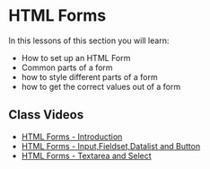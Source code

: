 # HTML Forms

In this lessons of this section you will learn:

- How to set up an HTML Form
- Common parts of a form
- how to style different parts of a form
- how to get the correct values out of a form

## Class Videos

- [HTML Forms - Introduction](https://www.loom.com/share/2a700f042d12419cb585bb1cb90f5a44?sid=1bef8493-0c2b-4603-8930-19e55e8da954)
- [HTML Forms - Input,Fieldset,Datalist and Button](https://www.loom.com/share/7f51ec76f07e4057a8bce8d4f130dcbf?sid=458fa09d-090b-4b21-ad04-f29bb5608355)
- [HTML Forms - Textarea and Select](https://www.loom.com/share/02279d8d9d0e4b1cbf16bb53e9839aaa?sid=b5aaddc7-b46a-41d2-a404-f1d3f3b1e7ae)
